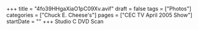 +++
title = "4fo39HHgaXiaO1pC09Xv.avif"
draft = false
tags = ["Photos"]
categories = ["Chuck E. Cheese's"]
pages = ["CEC TV April 2005 Show"]
startDate = ""
+++
Studio C DVD Scan
